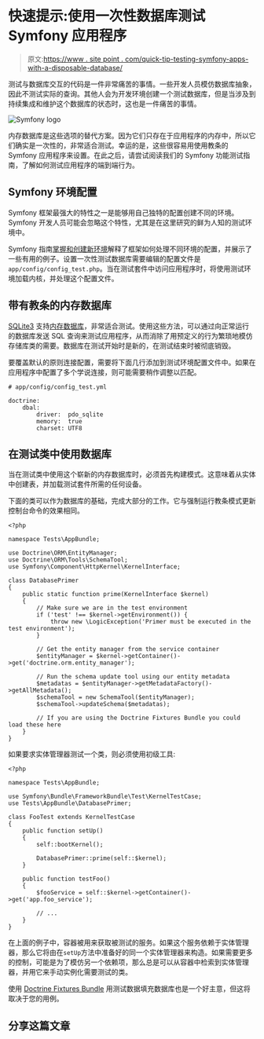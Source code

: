 # 快速提示:使用一次性数据库测试 Symfony 应用程序

> 原文:[https://www . site point . com/quick-tip-testing-symfony-apps-with-a-disposable-database/](https://www.sitepoint.com/quick-tip-testing-symfony-apps-with-a-disposable-database/)

测试与数据库交互的代码是一件非常痛苦的事情。一些开发人员模仿数据库抽象，因此不测试实际的查询。其他人会为开发环境创建一个测试数据库，但是当涉及到持续集成和维护这个数据库的状态时，这也是一件痛苦的事情。

![Symfony logo](../Images/2ee97df5b613acecba0787f696eb5c2f.png)

内存数据库是这些选项的替代方案。因为它们只存在于应用程序的内存中，所以它们确实是一次性的，非常适合测试。幸运的是，这些很容易用使用教条的 Symfony 应用程序来设置。在此之后，请尝试阅读我们的 Symfony 功能测试指南，了解如何测试应用程序的端到端行为。

## Symfony 环境配置

Symfony 框架最强大的特性之一是能够用自己独特的配置创建不同的环境。Symfony 开发人员可能会忽略这个特性，尤其是在这里研究的鲜为人知的测试环境中。

Symfony 指南[掌握和创建新环境](http://symfony.com/doc/current/cookbook/configuration/environments.html)解释了框架如何处理不同环境的配置，并展示了一些有用的例子。设置一次性测试数据库需要编辑的配置文件是`app/config/config_test.php`。当在测试套件中访问应用程序时，将使用测试环境加载内核，并处理这个配置文件。

## 带有教条的内存数据库

[SQLite3](https://www.sqlite.org/) 支持[内存数据库](https://www.sqlite.org/inmemorydb.html)，非常适合测试。使用这些方法，可以通过向正常运行的数据库发送 SQL 查询来测试应用程序，从而消除了用预定义的行为繁琐地模仿存储库类的需要。数据库在测试开始时是新的，在测试结束时被彻底销毁。

要覆盖默认的原则连接配置，需要将下面几行添加到测试环境配置文件中。如果在应用程序中配置了多个学说连接，则可能需要稍作调整以匹配。

```
# app/config/config_test.yml

doctrine:
    dbal:
        driver:  pdo_sqlite
        memory:  true
        charset: UTF8 
```

## 在测试类中使用数据库

当在测试类中使用这个崭新的内存数据库时，必须首先构建模式。这意味着从实体中创建表，并加载测试套件所需的任何设备。

下面的类可以作为数据库的基础，完成大部分的工作。它与强制运行教条模式更新控制台命令的效果相同。

```
<?php

namespace Tests\AppBundle;

use Doctrine\ORM\EntityManager;
use Doctrine\ORM\Tools\SchemaTool;
use Symfony\Component\HttpKernel\KernelInterface;

class DatabasePrimer
{
    public static function prime(KernelInterface $kernel)
    {
        // Make sure we are in the test environment
        if ('test' !== $kernel->getEnvironment()) {
            throw new \LogicException('Primer must be executed in the test environment');
        }

        // Get the entity manager from the service container
        $entityManager = $kernel->getContainer()->get('doctrine.orm.entity_manager');

        // Run the schema update tool using our entity metadata
        $metadatas = $entityManager->getMetadataFactory()->getAllMetadata();
        $schemaTool = new SchemaTool($entityManager);
        $schemaTool->updateSchema($metadatas);

        // If you are using the Doctrine Fixtures Bundle you could load these here
    }
} 
```

如果要求实体管理器测试一个类，则必须使用初级工具:

```
<?php

namespace Tests\AppBundle;

use Symfony\Bundle\FrameworkBundle\Test\KernelTestCase;
use Tests\AppBundle\DatabasePrimer;

class FooTest extends KernelTestCase
{
    public function setUp()
    {
        self::bootKernel();

        DatabasePrimer::prime(self::$kernel);
    }

    public function testFoo()
    {
        $fooService = self::$kernel->getContainer()->get('app.foo_service');

        // ...
    }
} 
```

在上面的例子中，容器被用来获取被测试的服务。如果这个服务依赖于实体管理器，那么它将由在`setUp`方法中准备好的同一个实体管理器来构造。如果需要更多的控制，可能是为了模仿另一个依赖项，那么总是可以从容器中检索到实体管理器，并用它来手动实例化需要测试的类。

使用 [Doctrine Fixtures Bundle](http://symfony.com/doc/current/bundles/DoctrineFixturesBundle/index.html) 用测试数据填充数据库也是一个好主意，但这将取决于您的用例。

## 分享这篇文章
